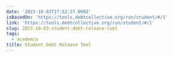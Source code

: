 ```yaml
---
date: '2023-10-03T17:52:27.000Z'
isBasedOn: 'https://tools.debtcollective.org/run/student/#/1'
link: 'https://tools.debtcollective.org/run/student/#/1'
slug: 2023-10-03-student-debt-release-tool
tags:
  - academia
title: Student Debt Release Tool
---
```


